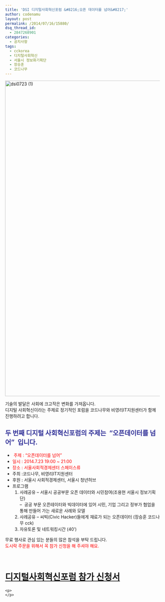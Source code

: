 ```yaml
---
title: 'DSI 디지털사회혁신포럼 &#8216;오픈 데이터를 넘어&#8217;'
author: codenamu
layout: post
permalink: /2014/07/16/15880/
dsq_thread_id:
  - 2847268901
categories:
  - 공지사항
tags:
  - cckorea
  - 디지털사회혁신
  - 서울시 정보화기획단
  - 장승훈
  - 코드나무
---
```

[<img class="aligncenter wp-image-15881 size-large" src="http://codenamu.org/wp-content/uploads/2014/07/dsi0723-1-508x1024.png" alt="dsi0723 (1)" width="508" height="1024" />][1]

기술의 발달은 사회에 크고작은 변화를 가져옵니다.  
디지털 사회혁신이라는 주제로 정기적인 포럼을 코드나무와 비영리IT지원센터가 함께 진행하려고 합니다.

## **<span style="color: #333399;">두 번째 디지털 사회혁신포럼의 주제는  &#8220;오픈데이터를 넘어&#8221;  입니다.</span>**

*    <span style="color: #ff0000;">주제 : “오픈데이터를 넘어”</span>
*   <span style="color: #ff0000;">일시 : 2014.7.23 19:00 ~ 21:00</span>
*   <span style="color: #ff0000;">장소 : 서울사회적경제센터 스페이스류</span>
*   주최 :코드나무, 비영리IT지원센터
*   후원 : 서울시 사회적경제센터, 서울시 청년허브
*   프로그램  
    1) 사례공유 &#8211; 서울시 공공부문 오픈 데이터와 시민참여(조용현 서울시 정보기획단)  
    &#8211;  공공 부문 오픈테이터와 빅데이터에 있어 시민, 기업 그리고 정부가 협업을 통해 만들어 가는 새로운 사례와 모델  
    2) 사례공유 &#8211; 씨빅(Civic Hacker)들에게 재료가 되는 오픈데이터 (장승훈 코드나무 cck)  
    3) 자유토론 및 네트워킹시간 (40’)

무료 행사로 관심 있는 분들의 많은 참석을 부탁 드립니다.  
<span style="color: #ff0000;">도시락 주문을 위해서 꼭 참가 신청을 해 주셔야 해요. </span>

&nbsp;

<div>
  <div>
    <h1>
      <a href="https://docs.google.com/forms/d/1N6iY7R46kGgJ5ixDGthAJSa3lqUBjl2PdqNlSOAM_Cw/edit">디지털사회혁신포럼 참가 신청서</a>
    </h1>
    
    <p>
    </p>
  </div>
</div>

 [1]: http://codenamu.org/wp-content/uploads/2014/07/dsi0723-1.png
